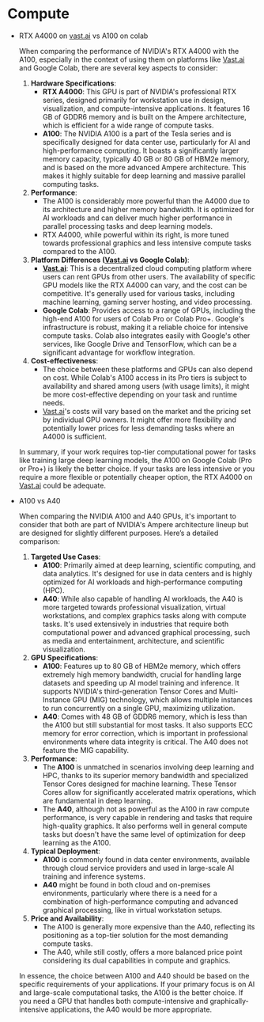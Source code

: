 # Compute

- RTX A4000 on [vast.ai](http://vast.ai/) vs A100 on colab
    
    When comparing the performance of NVIDIA's RTX A4000 with the A100, especially in the context of using them on platforms like [Vast.ai](http://vast.ai/) and Google Colab, there are several key aspects to consider:
    
    1. **Hardware Specifications**:
        - **RTX A4000**: This GPU is part of NVIDIA's professional RTX series, designed primarily for workstation use in design, visualization, and compute-intensive applications. It features 16 GB of GDDR6 memory and is built on the Ampere architecture, which is efficient for a wide range of compute tasks.
        - **A100**: The NVIDIA A100 is a part of the Tesla series and is specifically designed for data center use, particularly for AI and high-performance computing. It boasts a significantly larger memory capacity, typically 40 GB or 80 GB of HBM2e memory, and is based on the more advanced Ampere architecture. This makes it highly suitable for deep learning and massive parallel computing tasks.
    2. **Performance**:
        - The A100 is considerably more powerful than the A4000 due to its architecture and higher memory bandwidth. It is optimized for AI workloads and can deliver much higher performance in parallel processing tasks and deep learning models.
        - RTX A4000, while powerful within its right, is more tuned towards professional graphics and less intensive compute tasks compared to the A100.
    3. **Platform Differences ([Vast.ai](http://vast.ai/) vs Google Colab)**:
        - [**Vast.ai**](http://vast.ai/): This is a decentralized cloud computing platform where users can rent GPUs from other users. The availability of specific GPU models like the RTX A4000 can vary, and the cost can be competitive. It's generally used for various tasks, including machine learning, gaming server hosting, and video processing.
        - **Google Colab**: Provides access to a range of GPUs, including the high-end A100 for users of Colab Pro or Colab Pro+. Google's infrastructure is robust, making it a reliable choice for intensive compute tasks. Colab also integrates easily with Google's other services, like Google Drive and TensorFlow, which can be a significant advantage for workflow integration.
    4. **Cost-effectiveness**:
        - The choice between these platforms and GPUs can also depend on cost. While Colab's A100 access in its Pro tiers is subject to availability and shared among users (with usage limits), it might be more cost-effective depending on your task and runtime needs.
        - [Vast.ai](http://vast.ai/)'s costs will vary based on the market and the pricing set by individual GPU owners. It might offer more flexibility and potentially lower prices for less demanding tasks where an A4000 is sufficient.
    
    In summary, if your work requires top-tier computational power for tasks like training large deep learning models, the A100 on Google Colab (Pro or Pro+) is likely the better choice. If your tasks are less intensive or you require a more flexible or potentially cheaper option, the RTX A4000 on [Vast.ai](http://vast.ai/) could be adequate.
    
- A100 vs A40
    
    When comparing the NVIDIA A100 and A40 GPUs, it's important to consider that both are part of NVIDIA's Ampere architecture lineup but are designed for slightly different purposes. Here’s a detailed comparison:
    
    1. **Targeted Use Cases**:
        - **A100**: Primarily aimed at deep learning, scientific computing, and data analytics. It's designed for use in data centers and is highly optimized for AI workloads and high-performance computing (HPC).
        - **A40**: While also capable of handling AI workloads, the A40 is more targeted towards professional visualization, virtual workstations, and complex graphics tasks along with compute tasks. It's used extensively in industries that require both computational power and advanced graphical processing, such as media and entertainment, architecture, and scientific visualization.
    2. **GPU Specifications**:
        - **A100**: Features up to 80 GB of HBM2e memory, which offers extremely high memory bandwidth, crucial for handling large datasets and speeding up AI model training and inference. It supports NVIDIA's third-generation Tensor Cores and Multi-Instance GPU (MIG) technology, which allows multiple instances to run concurrently on a single GPU, maximizing utilization.
        - **A40**: Comes with 48 GB of GDDR6 memory, which is less than the A100 but still substantial for most tasks. It also supports ECC memory for error correction, which is important in professional environments where data integrity is critical. The A40 does not feature the MIG capability.
    3. **Performance**:
        - The **A100** is unmatched in scenarios involving deep learning and HPC, thanks to its superior memory bandwidth and specialized Tensor Cores designed for machine learning. These Tensor Cores allow for significantly accelerated matrix operations, which are fundamental in deep learning.
        - The **A40**, although not as powerful as the A100 in raw compute performance, is very capable in rendering and tasks that require high-quality graphics. It also performs well in general compute tasks but doesn't have the same level of optimization for deep learning as the A100.
    4. **Typical Deployment**:
        - **A100** is commonly found in data center environments, available through cloud service providers and used in large-scale AI training and inference systems.
        - **A40** might be found in both cloud and on-premises environments, particularly where there is a need for a combination of high-performance computing and advanced graphical processing, like in virtual workstation setups.
    5. **Price and Availability**:
        - The A100 is generally more expensive than the A40, reflecting its positioning as a top-tier solution for the most demanding compute tasks.
        - The A40, while still costly, offers a more balanced price point considering its dual capabilities in compute and graphics.
    
    In essence, the choice between A100 and A40 should be based on the specific requirements of your applications. If your primary focus is on AI and large-scale computational tasks, the A100 is the better choice. If you need a GPU that handles both compute-intensive and graphically-intensive applications, the A40 would be more appropriate.